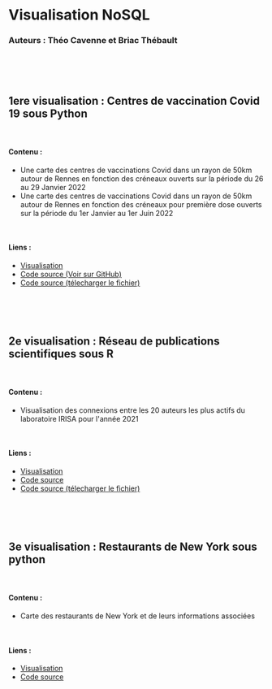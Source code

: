 <h1> Visualisation NoSQL </h1>
<h3> Auteurs : Théo Cavenne et Briac Thébault </h3>

<br/>
<br/>
<br/>

<h2> 1ere visualisation : Centres de vaccination Covid 19 sous Python </h2>
<br/>
<h4> Contenu : </h4>
<ul>
            <li>Une carte des centres de vaccinations Covid dans un rayon de 50km autour de Rennes en fonction des créneaux ouverts sur la période du 26 au 29 Janvier 2022</li>
            <li>Une carte des centres de vaccinations Covid dans un rayon de 50km autour de Rennes en fonction des créneaux pour première dose ouverts sur la période du 1er Janvier au 1er Juin 2022</li>
        </ul>
<br/>
<h4> Liens : </h4>
<ul>
            <li> <a href="/NoSQL/1_visu_covid.html" > Visualisation </a> </li>
            <li> <a href="https://github.com/bthebault35/NoSQL/blob/main/1_visu_covid.py"> Code source (Voir sur GitHub) </a></li>
            <li> <a href="/NoSQL/1_visu_covid.py"> Code source (télecharger le fichier) </a></li>
</ul>


<br/>
<br/>
<br/>


            
<h2> 2e visualisation : Réseau de publications scientifiques sous R </h2>
<br/>
<h4> Contenu : </h4>
<ul>
            <li> Visualisation des connexions entre les 20 auteurs les plus actifs du laboratoire IRISA pour l'année 2021</li>    
</ul>
<br/>
<h4> Liens : </h4>
<ul>
            <li> <a href="/NoSQL/2_reseau.html" > Visualisation </a> </li>
            <li> <a href="https://github.com/bthebault35/NoSQL/blob/main/2_reseau.rmd"> Code source </a></li>
            <li> <a href="/NoSQL/1_visu_covid.py"> Code source (télecharger le fichier) </a></li>
</ul>


<br/>
<br/>
<br/>



<h2> 3e visualisation : Restaurants de New York sous python</h2>
<br/>
<h4> Contenu : </h4>
<ul>
            <li> Carte des restaurants de New York et de leurs informations associées </li>    
</ul>
<br/>
<h4> Liens : </h4>
<ul>
            <li> <a href="/NoSQL/3_nyfood.html" > Visualisation </a> </li>
            <li> <a href="https://github.com/bthebault35/NoSQL/blob/main/3_nyfood.py"> Code source </a></li>
</ul>


